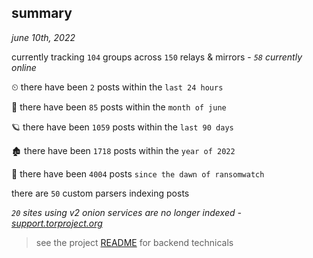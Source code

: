 
## summary
_june 10th, 2022_

currently tracking `104` groups across `150` relays & mirrors - _`58` currently online_

⏲ there have been `2` posts within the `last 24 hours`

🦈 there have been `85` posts within the `month of june`

🪐 there have been `1059` posts within the `last 90 days`

🏚 there have been `1718` posts within the `year of 2022`

🦕 there have been `4004` posts `since the dawn of ransomwatch`

there are `50` custom parsers indexing posts

_`20` sites using v2 onion services are no longer indexed - [support.torproject.org](https://support.torproject.org/onionservices/v2-deprecation/)_

> see the project [README](https://github.com/joshhighet/ransomwatch#ransomwatch--) for backend technicals

